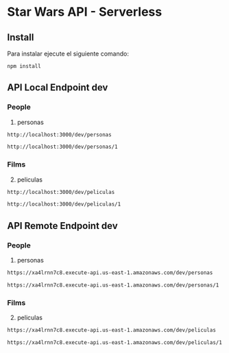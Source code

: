 # Star Wars API - Serverless

## Install

Para instalar ejecute el siguiente comando:

```bash
npm install
```


## API Local Endpoint dev

### People

1. personas

  ```bash
  http://localhost:3000/dev/personas
  ```

  ```bash
  http://localhost:3000/dev/personas/1
  ```

### Films

2. peliculas

  ```bash
  http://localhost:3000/dev/peliculas
  ```

  ```bash
  http://localhost:3000/dev/peliculas/1
  ```

## API Remote Endpoint dev

### People

1. personas

  ```bash
  https://xa4lrnn7c8.execute-api.us-east-1.amazonaws.com/dev/personas
  ```

  ```bash
  https://xa4lrnn7c8.execute-api.us-east-1.amazonaws.com/dev/personas/1
  ```

### Films

2. peliculas

  ```bash
  https://xa4lrnn7c8.execute-api.us-east-1.amazonaws.com/dev/peliculas
  ```

  ```bash
  https://xa4lrnn7c8.execute-api.us-east-1.amazonaws.com/dev/peliculas/1
  ```
